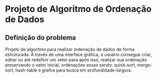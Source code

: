 # Projeto de Algoritmo de Ordenação de Dados
## Definição do problema
Projeto de algoritmo para realizar ordenação de dados de forma estruturada. A través de uma interface gráfica, o usuário
consegue criar, editar ou até redefinir um vetor para após isso, realizar sua ordenação preservando o vetor inicial,
ordenações essas sendo: quick-sort, merge-sort, hash-table e grafos para busca em profundidade-largura.
